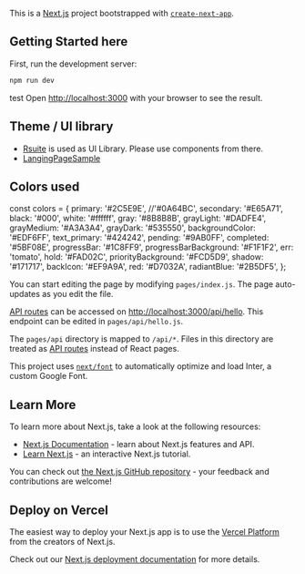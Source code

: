 This is a [Next.js](https://nextjs.org/) project bootstrapped with [`create-next-app`](https://github.com/vercel/next.js/tree/canary/packages/create-next-app).

## Getting Started here

First, run the development server:

``` bash
npm run dev
```

test
Open [http://localhost:3000](http://localhost:3000) with your browser to see the result.

## Theme / UI library

- [Rsuite](https://rsuitejs.com/components/overview/) is used as UI Library. Please use components from there.
- [LangingPageSample](https://dribbble.com/shots/15496797-Website-Log-in-Page)

## Colors used

const colors = {
primary: '#2C5E9E', //'#0A64BC',
secondary: '#E65A71',
black: '#000',
white: '#ffffff',
gray: '#8B8B8B',
grayLight: '#DADFE4',
grayMedium: '#A3A3A4',
grayDark: '#535550',
backgroundColor: '#EDF6FF',
text_primary: '#424242',
pending: '#9AB0FF',
completed: '#5BF08E',
progressBar: '#1C8FF9',
progressBarBackground: '#F1F1F2',
err: 'tomato',
hold: '#FAD02C',
priorityBackground: '#FCD5D9',
shadow: '#171717',
backIcon: '#EF9A9A',
red: '#D7032A',
radiantBlue: '#2B5DF5',
};

You can start editing the page by modifying `pages/index.js`. The page auto-updates as you edit the file.

[API routes](https://nextjs.org/docs/api-routes/introduction) can be accessed on [http://localhost:3000/api/hello](http://localhost:3000/api/hello). This endpoint can be edited in `pages/api/hello.js`.

The `pages/api` directory is mapped to `/api/*`. Files in this directory are treated as [API routes](https://nextjs.org/docs/api-routes/introduction) instead of React pages.

This project uses [`next/font`](https://nextjs.org/docs/basic-features/font-optimization) to automatically optimize and load Inter, a custom Google Font.

## Learn More

To learn more about Next.js, take a look at the following resources:

- [Next.js Documentation](https://nextjs.org/docs) - learn about Next.js features and API.
- [Learn Next.js](https://nextjs.org/learn) - an interactive Next.js tutorial.

You can check out [the Next.js GitHub repository](https://github.com/vercel/next.js/) - your feedback and contributions are welcome!

## Deploy on Vercel

The easiest way to deploy your Next.js app is to use the [Vercel Platform](https://vercel.com/new?utm_medium=default-template&filter=next.js&utm_source=create-next-app&utm_campaign=create-next-app-readme) from the creators of Next.js.

Check out our [Next.js deployment documentation](https://nextjs.org/docs/deployment) for more details.
